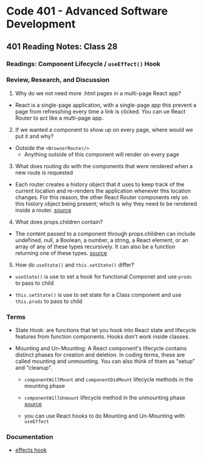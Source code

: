 # Code 401 - Advanced Software Development

## 401 Reading Notes: Class 28

### Readings: Component Lifecycle / `useEffect()` Hook

### Review, Research, and Discussion

1. Why do we not need more .html pages in a multi-page React app?

  - React is a single-page application, with a single-page app this  prevent a page from refresshing every time a link is clicked. You can ue React Router to act like a  multi-page app.

2. If we wanted a component to show up on every page, where would we put it and 
why?

  - Outside the `<BrowserRouter/>`
    - Anything outside of this component will render on every page

3. What does routing do with the components that were rendered when a new route is requested

  - Each router creates a history object that it uses to keep track of the current location and re-renders the application whenever this location changes. For this reason, the other React Router components rely on this history object being present; which is why they need to be rendered inside a router. [source](https://medium.com/the-andela-way/understanding-the-fundamentals-of-routing-in-react-b29f806b157e)

4. What does props.children contain?
  
  - The content passed to a component through props.children can include
undefined, null, a Boolean, a number, a string, a React element, or an array of any of these types recursively. It can also be a function returning one of these types. [source](https://codeburst.io/a-complete-guide-to-props-children-in-react-c315fab74e7c)

5. How do `useState()` and `this.setState()` differ?

  - `useState()` is use to set a hook for functional Componet and use `prods` to pass to child

  - `this.setState()` is use to set state for a Class component and use `this.prods` to pass to child

### Terms

- State Hook: are functions that let you hook into React state and lifecycle features from function components. Hooks don’t work inside classes.

- Mounting and Un-Mounting: A React component's lifecycle contains distinct phases for creation and deletion. In coding terms, these are called mounting and unmounting. You can also think of them as "setup" and "cleanup".
  - `componentWillMount` and `componentDidMount` lifecycle methods in the mounting phase
  - `componentWillUnmount` lifecycle method in the unmounting phase [source](https://learn.co/lessons/react-component-mounting-and-unmounting)

  - you can use React hooks to do Mounting and Un-Mounting with `useEffect`

### Documentation

- [effects hook](https://reactjs.org/docs/hooks-effect.html)
